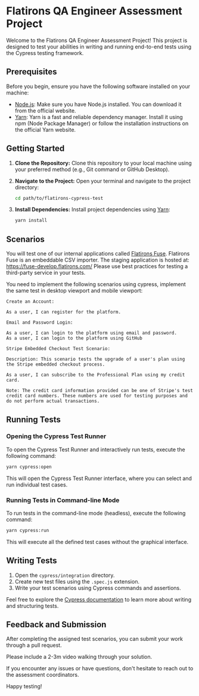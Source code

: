 # Flatirons QA Engineer Assessment Project

Welcome to the Flatirons QA Engineer Assessment Project! This project is designed to test your abilities in writing and running end-to-end tests using the Cypress testing framework.

## Prerequisites

Before you begin, ensure you have the following software installed on your machine:

- [Node.js](https://nodejs.org/): Make sure you have Node.js installed. You can download it from the official website.
- [Yarn](https://yarnpkg.com/): Yarn is a fast and reliable dependency manager. Install it using npm (Node Package Manager) or follow the installation instructions on the official Yarn website.

## Getting Started

1. **Clone the Repository:**
   Clone this repository to your local machine using your preferred method (e.g., Git command or GitHub Desktop).

2. **Navigate to the Project:**
   Open your terminal and navigate to the project directory:

   ```bash
   cd path/to/flatirons-cypress-test
   ```

3. **Install Dependencies:**
   Install project dependencies using [Yarn](https://yarnpkg.com/):

   ```bash
   yarn install
   ```

## Scenarios

You will test one of our internal applications called [Flatirons Fuse](https://flatirons.com/products/fuse/).
Flatirons Fuse is an embeddable CSV importer.
The staging application is hosted at: https://fuse-develop.flatirons.com/
Please use best practices for testing a third-party service in your tests.

You need to implement the following scenarios using cypress, implement the same test in desktop viewport and mobile viewport:
```
Create an Account:

As a user, I can register for the platform.
```

```
Email and Password Login:

As a user, I can login to the platform using email and password.
As a user, I can login to the platform using GitHub
```

```
Stripe Embedded Checkout Test Scenario:

Description: This scenario tests the upgrade of a user's plan using the Stripe embedded checkout process.

As a user, I can subscribe to the Professional Plan using my credit card.

Note: The credit card information provided can be one of Stripe's test credit card numbers. These numbers are used for testing purposes and do not perform actual transactions.
```

## Running Tests

### Opening the Cypress Test Runner

To open the Cypress Test Runner and interactively run tests, execute the following command:

```bash
yarn cypress:open
```

This will open the Cypress Test Runner interface, where you can select and run individual test cases.

### Running Tests in Command-line Mode

To run tests in the command-line mode (headless), execute the following command:

```bash
yarn cypress:run
```

This will execute all the defined test cases without the graphical interface.

## Writing Tests

1. Open the `cypress/integration` directory.
2. Create new test files using the `.spec.js` extension.
3. Write your test scenarios using Cypress commands and assertions.

Feel free to explore the [Cypress documentation](https://docs.cypress.io/) to learn more about writing and structuring tests.

## Feedback and Submission

After completing the assigned test scenarios, you can submit your work through a pull request.

Please include a 2-3m video walking through your solution.

If you encounter any issues or have questions, don't hesitate to reach out to the assessment coordinators.

Happy testing!
